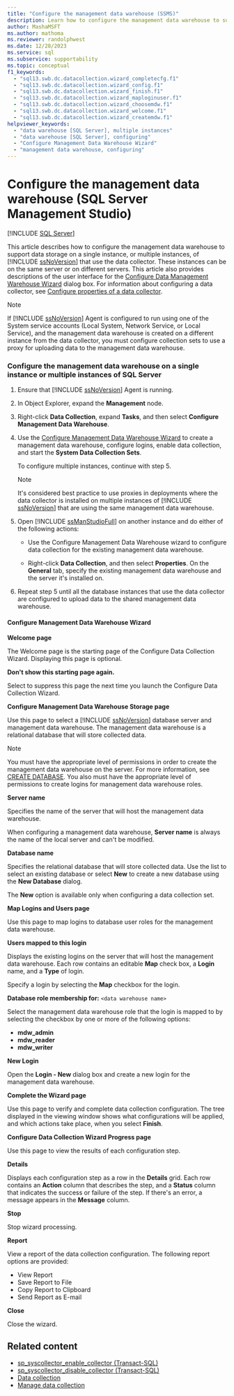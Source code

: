 ```yaml
---
title: "Configure the management data warehouse (SSMS)"
description: Learn how to configure the management data warehouse to support data storage on one or more instances of SQL Server that are using the data collector.
author: MashaMSFT
ms.author: mathoma
ms.reviewer: randolphwest
ms.date: 12/28/2023
ms.service: sql
ms.subservice: supportability
ms.topic: conceptual
f1_keywords:
  - "sql13.swb.dc.datacollection.wizard_completecfg.f1"
  - "sql13.swb.dc.datacollection.wizard_config.f1"
  - "sql13.swb.dc.datacollection.wizard_finish.f1"
  - "sql13.swb.dc.datacollection.wizard_maploginuser.f1"
  - "sql13.swb.dc.datacollection.wizard_choosemdw.f1"
  - "sql13.swb.dc.datacollection.wizard_welcome.f1"
  - "sql13.swb.dc.datacollection.wizard_createmdw.f1"
helpviewer_keywords:
  - "data warehouse [SQL Server], multiple instances"
  - "data warehouse [SQL Server], configuring"
  - "Configure Management Data Warehouse Wizard"
  - "management data warehouse, configuring"
---
```

# Configure the management data warehouse (SQL Server Management Studio)

[!INCLUDE [SQL Server](../../includes/applies-to-version/sqlserver.md)]

This article describes how to configure the management data warehouse to support data storage on a single instance, or multiple instances, of [!INCLUDE [ssNoVersion](../../includes/ssnoversion-md.md)] that use the data collector. These instances can be on the same server or on different servers. This article also provides descriptions of the user interface for the [Configure Data Management Warehouse Wizard](#Wizard) dialog box. For information about configuring a data collector, see [Configure properties of a data collector](configure-properties-of-a-data-collector.md).

> [!NOTE]  
> If [!INCLUDE [ssNoVersion](../../includes/ssnoversion-md.md)] Agent is configured to run using one of the System service accounts (Local System, Network Service, or Local Service), and the management data warehouse is created on a different instance from the data collector, you must configure collection sets to use a proxy for uploading data to the management data warehouse.

### Configure the management data warehouse on a single instance or multiple instances of SQL Server

1. Ensure that [!INCLUDE [ssNoVersion](../../includes/ssnoversion-md.md)] Agent is running.

1. In Object Explorer, expand the **Management** node.

1. Right-click **Data Collection**, expand **Tasks**, and then select **Configure Management Data Warehouse**.

1. Use the [Configure Management Data Warehouse Wizard](#Wizard) to create a management data warehouse, configure logins, enable data collection, and start the **System Data Collection Sets**.

     To configure multiple instances, continue with step 5.

    > [!NOTE]  
    > It's considered best practice to use proxies in deployments where the data collector is installed on multiple instances of [!INCLUDE [ssNoVersion](../../includes/ssnoversion-md.md)] that are using the same management data warehouse.

1. Open [!INCLUDE [ssManStudioFull](../../includes/ssmanstudiofull-md.md)] on another instance and do either of the following actions:

    - Use the Configure Management Data Warehouse wizard to configure data collection for the existing management data warehouse.

    - Right-click **Data Collection**, and then select **Properties**. On the **General** tab, specify the existing management data warehouse and the server it's installed on.

1. Repeat step 5 until all the database instances that use the data collector are configured to upload data to the shared management data warehouse.

#### <a id="Wizard"></a> Configure Management Data Warehouse Wizard

**Welcome page**

The Welcome page is the starting page of the Configure Data Collection Wizard. Displaying this page is optional.

**Don't show this starting page again.**

Select to suppress this page the next time you launch the Configure Data Collection Wizard.

**Configure Management Data Warehouse Storage page**

Use this page to select a [!INCLUDE [ssNoVersion](../../includes/ssnoversion-md.md)] database server and management data warehouse. The management data warehouse is a relational database that will store collected data.

> [!NOTE]  
> You must have the appropriate level of permissions in order to create the management data warehouse on the server. For more information, see [CREATE DATABASE](../../t-sql/statements/create-database-transact-sql.md). You also must have the appropriate level of permissions to create logins for management data warehouse roles.

**Server name**

Specifies the name of the server that will host the management data warehouse.

When configuring a management data warehouse, **Server name** is always the name of the local server and can't be modified.

**Database name**

Specifies the relational database that will store collected data. Use the list to select an existing database or select **New** to create a new database using the **New Database** dialog.

The **New** option is available only when configuring a data collection set.

**Map Logins and Users page**

Use this page to map logins to database user roles for the management data warehouse.

**Users mapped to this login**

Displays the existing logins on the server that will host the management data warehouse. Each row contains an editable **Map** check box, a **Login** name, and a **Type** of login.

Specify a login by selecting the **Map** checkbox for the login.

**Database role membership for:** `<data warehouse name>`

Select the management data warehouse role that the login is mapped to by selecting the checkbox by one or more of the following options:

- **mdw_admin**
- **mdw_reader**
- **mdw_writer**

**New Login**

Open the **Login - New** dialog box and create a new login for the management data warehouse.

**Complete the Wizard page**

Use this page to verify and complete data collection configuration. The tree displayed in the viewing window shows what configurations will be applied, and which actions take place, when you select **Finish**.

**Configure Data Collection Wizard Progress page**

Use this page to view the results of each configuration step.

**Details**

Displays each configuration step as a row in the **Details** grid. Each row contains an **Action** column that describes the step, and a **Status** column that indicates the success or failure of the step. If there's an error, a message appears in the **Message** column.

**Stop**

Stop wizard processing.

**Report**

View a report of the data collection configuration. The following report options are provided:

- View Report
- Save Report to File
- Copy Report to Clipboard
- Send Report as E-mail

**Close**

Close the wizard.

## Related content

- [sp_syscollector_enable_collector (Transact-SQL)](../system-stored-procedures/sp-syscollector-enable-collector-transact-sql.md)
- [sp_syscollector_disable_collector (Transact-SQL)](../system-stored-procedures/sp-syscollector-disable-collector-transact-sql.md)
- [Data collection](data-collection.md)
- [Manage data collection](manage-data-collection.md)
